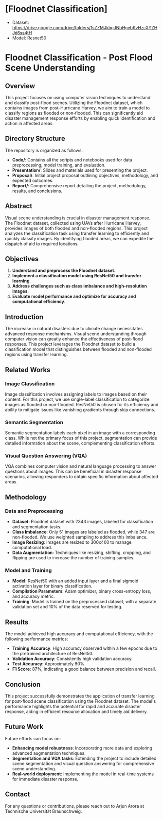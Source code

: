 
# [Floodnet Classification]
- Dataset: https://drive.google.com/drive/folders/1sZZMJkbqJNbHgebKvHzcXYZHJd6ss4tH  
- Model: Resnet50

# Floodnet Classification - Post Flood Scene Understanding

## Overview

This project focuses on using computer vision techniques to understand and classify post-flood scenes. Utilizing the Floodnet dataset, which contains images from post-Hurricane Harvey, we aim to train a model to classify regions as flooded or non-flooded. This can significantly aid disaster management response efforts by enabling quick identification and action in affected areas.

## Directory Structure

The repository is organized as follows:

- **Code/**: Contains all the scripts and notebooks used for data preprocessing, model training, and evaluation.
- **Presentation/**: Slides and materials used for presenting the project.
- **Proposal/**: Initial project proposal outlining objectives, methodology, and expected outcomes.
- **Report/**: Comprehensive report detailing the project, methodology, results, and conclusions.

## Abstract

Visual scene understanding is crucial in disaster management response. The Floodnet dataset, collected using UAVs after Hurricane Harvey, provides images of both flooded and non-flooded regions. This project analyzes the classification task using transfer learning to efficiently and quickly classify images. By identifying flooded areas, we can expedite the dispatch of aid to required locations.

## Objectives

1. **Understand and preprocess the Floodnet dataset**.
2. **Implement a classification model using ResNet50 and transfer learning**.
3. **Address challenges such as class imbalance and high-resolution images**.
4. **Evaluate model performance and optimize for accuracy and computational efficiency**.

## Introduction

The increase in natural disasters due to climate change necessitates advanced response mechanisms. Visual scene understanding through computer vision can greatly enhance the effectiveness of post-flood responses. This project leverages the Floodnet dataset to build a classification model that distinguishes between flooded and non-flooded regions using transfer learning.

## Related Works

### Image Classification

Image classification involves assigning labels to images based on their content. For this project, we use single-label classification to categorize images as flooded or non-flooded. ResNet50 is chosen for its efficiency and ability to mitigate issues like vanishing gradients through skip connections.

### Semantic Segmentation

Semantic segmentation labels each pixel in an image with a corresponding class. While not the primary focus of this project, segmentation can provide detailed information about the scene, complementing classification efforts.

### Visual Question Answering (VQA)

VQA combines computer vision and natural language processing to answer questions about images. This can be beneficial in disaster response scenarios, allowing responders to obtain specific information about affected areas.

## Methodology

### Data and Preprocessing

- **Dataset**: Floodnet dataset with 2343 images, labeled for classification and segmentation tasks.
- **Class Imbalance**: Only 51 images are labeled as flooded, while 347 are non-flooded. We use weighted sampling to address this imbalance.
- **Image Resizing**: Images are resized to 300x400 to manage computational load.
- **Data Augmentation**: Techniques like resizing, shifting, cropping, and flipping are used to increase the number of training samples.

### Model and Training

- **Model**: ResNet50 with an added input layer and a final sigmoid activation layer for binary classification.
- **Compilation Parameters**: Adam optimizer, binary cross-entropy loss, and accuracy metric.
- **Training**: Model is trained on the preprocessed dataset, with a separate validation set and 10% of the data reserved for testing.

## Results

The model achieved high accuracy and computational efficiency, with the following performance metrics:

- **Training Accuracy**: High accuracy observed within a few epochs due to the pretrained architecture of ResNet50.
- **Validation Accuracy**: Consistently high validation accuracy.
- **Test Accuracy**: Approximately 80%.
- **F1 Score**: 87%, indicating a good balance between precision and recall.

## Conclusion

This project successfully demonstrates the application of transfer learning for post-flood scene classification using the Floodnet dataset. The model's performance highlights the potential for rapid and accurate disaster response, aiding in efficient resource allocation and timely aid delivery.

## Future Work

Future efforts can focus on:

- **Enhancing model robustness**: Incorporating more data and exploring advanced augmentation techniques.
- **Segmentation and VQA tasks**: Extending the project to include detailed scene segmentation and visual question answering for comprehensive scene understanding.
- **Real-world deployment**: Implementing the model in real-time systems for immediate disaster response.

## Contact

For any questions or contributions, please reach out to Arjun Arora at Technische Universität Braunschweig.
